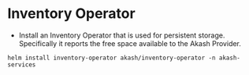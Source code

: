# Inventory Operator

* Install an Inventory Operator that is used for persistent storage. Specifically it reports the free space available to the Akash Provider.

```
helm install inventory-operator akash/inventory-operator -n akash-services
```
